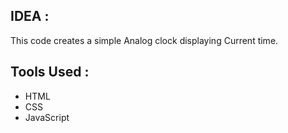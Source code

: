 ## IDEA :
This code creates a simple Analog clock displaying Current time.
## Tools Used :
- HTML
- CSS
- JavaScript
